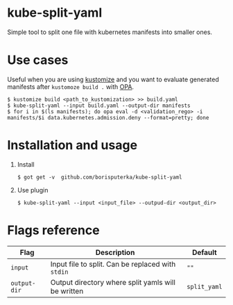# kube-split-yaml
Simple tool to split one file with kubernetes manifests into smaller ones.

# Use cases
Useful when you are using [kustomize](https://kustomize.io) and you want to evaluate generated manifests after `kustomoze build .` with [OPA](https://www.openpolicyagent.org).

	$ kustomize build <path_to_kustomization> >> build.yaml
	$ kube-split-yaml --input build.yaml --output-dir manifests
	$ for i in $(ls manifests); do opa eval -d <validation_rego> -i manifests/$i data.kubernetes.admission.deny --format=pretty; done

# Installation and usage
1. Install
	```
	$ got get -v  github.com/borisputerka/kube-split-yaml
	```
2. Use plugin
	```
	$ kube-split-yaml --input <input_file> --outpud-dir <output_dir>
	```

# Flags reference
Flag         | Description                                        | Default
-------------|----------------------------------------------------|-------------
`input`      | Input file to split. Can be replaced with `stdin`  | `""`
`output-dir` | Output directory where split yamls will be written | `split_yaml`
